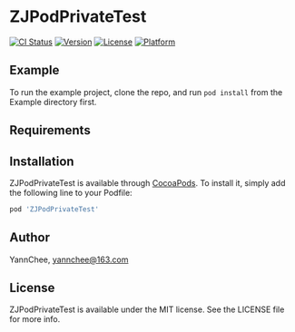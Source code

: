 # ZJPodPrivateTest

[![CI Status](https://img.shields.io/travis/YannChee/ZJPodPrivateTest.svg?style=flat)](https://travis-ci.org/YannChee/ZJPodPrivateTest)
[![Version](https://img.shields.io/cocoapods/v/ZJPodPrivateTest.svg?style=flat)](https://cocoapods.org/pods/ZJPodPrivateTest)
[![License](https://img.shields.io/cocoapods/l/ZJPodPrivateTest.svg?style=flat)](https://cocoapods.org/pods/ZJPodPrivateTest)
[![Platform](https://img.shields.io/cocoapods/p/ZJPodPrivateTest.svg?style=flat)](https://cocoapods.org/pods/ZJPodPrivateTest)

## Example

To run the example project, clone the repo, and run `pod install` from the Example directory first.

## Requirements

## Installation

ZJPodPrivateTest is available through [CocoaPods](https://cocoapods.org). To install
it, simply add the following line to your Podfile:

```ruby
pod 'ZJPodPrivateTest'
```

## Author

YannChee, yannchee@163.com

## License

ZJPodPrivateTest is available under the MIT license. See the LICENSE file for more info.
